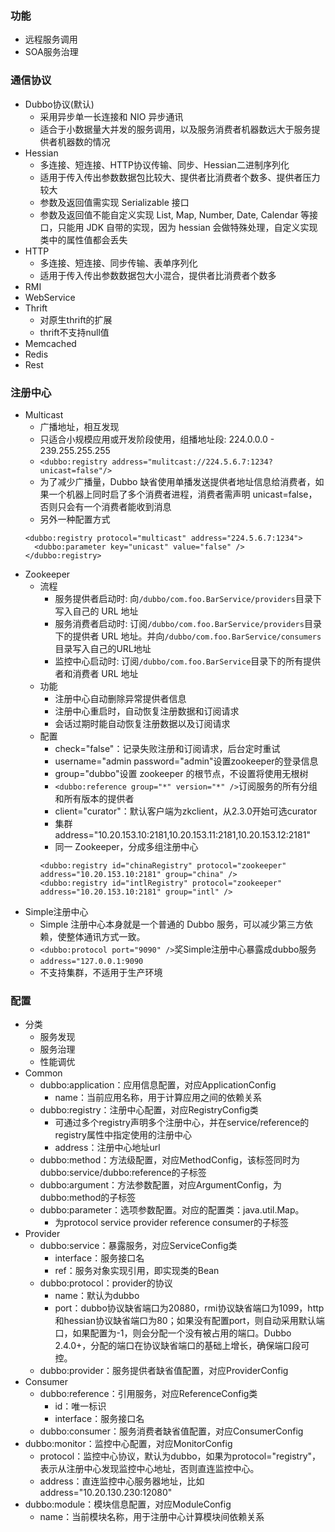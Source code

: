 ### 功能
- 远程服务调用
- SOA服务治理

### 通信协议
- Dubbo协议(默认)
  - 采用异步单一长连接和 NIO 异步通讯
  - 适合于小数据量大并发的服务调用，以及服务消费者机器数远大于服务提供者机器数的情况
- Hessian
  - 多连接、短连接、HTTP协议传输、同步、Hessian二进制序列化
  - 适用于传入传出参数数据包比较大、提供者比消费者个数多、提供者压力较大
  - 参数及返回值需实现 Serializable 接口
  - 参数及返回值不能自定义实现 List, Map, Number, Date, Calendar 等接口，只能用 JDK 自带的实现，因为 hessian 会做特殊处理，自定义实现类中的属性值都会丢失
- HTTP
  - 多连接、短连接、同步传输、表单序列化
  - 适用于传入传出参数数据包大小混合，提供者比消费者个数多
- RMI
- WebService
- Thrift
  - 对原生thrift的扩展
  - thrift不支持null值
- Memcached
- Redis
- Rest

### 注册中心
- Multicast
  - 广播地址，相互发现
  - 只适合小规模应用或开发阶段使用，组播地址段: 224.0.0.0 - 239.255.255.255
  - `<dubbo:registry address="mulitcast://224.5.6.7:1234?unicast=false"/>`
  - 为了减少广播量，Dubbo 缺省使用单播发送提供者地址信息给消费者，如果一个机器上同时启了多个消费者进程，消费者需声明 unicast=false，否则只会有一个消费者能收到消息
  - 另外一种配置方式
  ```
  <dubbo:registry protocol="multicast" address="224.5.6.7:1234">
    <dubbo:parameter key="unicast" value="false" />
  </dubbo:registry>
  ```
- Zookeeper
  - 流程
    - 服务提供者启动时: 向`/dubbo/com.foo.BarService/providers`目录下写入自己的 URL 地址
    - 服务消费者启动时: 订阅`/dubbo/com.foo.BarService/providers`目录下的提供者 URL 地址。并向`/dubbo/com.foo.BarService/consumers`目录写入自己的URL地址
    - 监控中心启动时: 订阅`/dubbo/com.foo.BarService`目录下的所有提供者和消费者 URL 地址
  - 功能
    - 注册中心自动删除异常提供者信息
    - 注册中心重启时，自动恢复注册数据和订阅请求
    - 会话过期时能自动恢复注册数据以及订阅请求
  - 配置
    - check="false"：记录失败注册和订阅请求，后台定时重试
    - username="admin password="admin"设置zookeeper的登录信息
    - group="dubbo"设置 zookeeper 的根节点，不设置将使用无根树
    - `<dubbo:reference group="*" version="*" />`订阅服务的所有分组和所有版本的提供者
    - client="curator"：默认客户端为zkclient，从2.3.0开始可选curator
    - 集群 address="10.20.153.10:2181,10.20.153.11:2181,10.20.153.12:2181"
    - 同一 Zookeeper，分成多组注册中心
    ```
    <dubbo:registry id="chinaRegistry" protocol="zookeeper" address="10.20.153.10:2181" group="china" />
    <dubbo:registry id="intlRegistry" protocol="zookeeper" address="10.20.153.10:2181" group="intl" />
    ```
- Simple注册中心
  - Simple 注册中心本身就是一个普通的 Dubbo 服务，可以减少第三方依赖，使整体通讯方式一致。
  - `<dubbo:protocol port="9090" />`奖Simple注册中心暴露成dubbo服务
  - `address="127.0.0.1:9090`
  - 不支持集群，不适用于生产环境

### 配置
- 分类
  - 服务发现
  - 服务治理
  - 性能调优
- Common
  - dubbo:application：应用信息配置，对应ApplicationConfig
    - name：当前应用名称，用于计算应用之间的依赖关系
  - dubbo:registry：注册中心配置，对应RegistryConfig类
    - 可通过多个registry声明多个注册中心，并在service/reference的registry属性中指定使用的注册中心
    - address：注册中心地址url
  - dubbo:method：方法级配置，对应MethodConfig，该标签同时为dubbo:service/dubbo:reference的子标签
  - dubbo:argument：方法参数配置，对应ArgumentConfig，为dubbo:method的子标签
  - dubbo:parameter：选项参数配置。对应的配置类：java.util.Map。
    - 为protocol service provider reference consumer的子标签
- Provider
  - dubbo:service：暴露服务，对应ServiceConfig类
    - interface：服务接口名
    - ref：服务对象实现引用，即实现类的Bean
  - dubbo:protocol：provider的协议
    - name：默认为dubbo
    - port：dubbo协议缺省端口为20880，rmi协议缺省端口为1099，http和hessian协议缺省端口为80；如果没有配置port，则自动采用默认端口，如果配置为-1，则会分配一个没有被占用的端口。Dubbo 2.4.0+，分配的端口在协议缺省端口的基础上增长，确保端口段可控。
  - dubbo:provider：服务提供者缺省值配置，对应ProviderConfig
- Consumer
  - dubbo:reference：引用服务，对应ReferenceConfig类
    - id：唯一标识
    - interface：服务接口名
  - dubbo:consumer：服务消费者缺省值配置，对应ConsumerConfig
- dubbo:monitor：监控中心配置，对应MonitorConfig
  - protocol：监控中心协议，默认为dubbo，如果为protocol="registry"，表示从注册中心发现监控中心地址，否则直连监控中心。
  - address：直连监控中心服务器地址，比如address="10.20.130.230:12080"
- dubbo:module：模块信息配置，对应ModuleConfig
  - name：当前模块名称，用于注册中心计算模块间依赖关系
